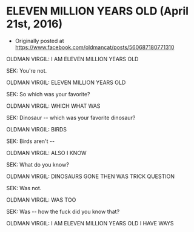 # ELEVEN MILLION YEARS OLD (April 21st, 2016)

 * Originally posted at https://www.facebook.com/oldmancat/posts/560687180771310

OLDMAN VIRGIL: I AM ELEVEN MILLION YEARS OLD

SEK: You're not.

OLDMAN VIRGIL: ELEVEN MILLION YEARS OLD

SEK: So which was your favorite?

OLDMAN VIRGIL: WHICH WHAT WAS

SEK: Dinosaur -- which was your favorite dinosaur?

OLDMAN VIRGIL: BIRDS

SEK: Birds aren't --

OLDMAN VIRGIL: ALSO I KNOW

SEK: What do you know?

OLDMAN VIRGIL: DINOSAURS GONE THEN WAS TRICK QUESTION

SEK: Was not.

OLDMAN VIRGIL: WAS TOO

SEK: Was -- how the fuck did you know that?

OLDMAN VIRGIL: I AM ELEVEN MILLION YEARS OLD I HAVE WAYS

